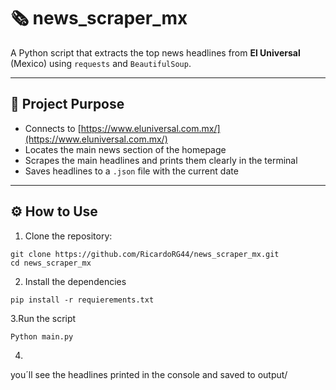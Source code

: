 # 🗞️ news_scraper_mx

A Python script that extracts the top news headlines from **El Universal** (Mexico) using `requests` and `BeautifulSoup`.

---

## 🚀 Project Purpose

- Connects to [https://www.eluniversal.com.mx/](https://www.eluniversal.com.mx/)
- Locates the main news section of the homepage
- Scrapes the main headlines and prints them clearly in the terminal
- Saves headlines to a `.json` file with the current date

---

## ⚙️ How to Use

1. Clone the repository:

```
git clone https://github.com/RicardoRG44/news_scraper_mx.git
cd news_scraper_mx
```
2. Install the dependencies
```
pip install -r requierements.txt
```
3.Run the script
```
Python main.py
```
4.
you´ll see the headlines printed in the console and saved to output/




